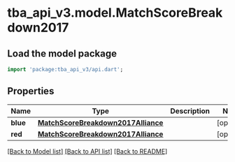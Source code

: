 # tba_api_v3.model.MatchScoreBreakdown2017

## Load the model package
```dart
import 'package:tba_api_v3/api.dart';
```

## Properties
Name | Type | Description | Notes
------------ | ------------- | ------------- | -------------
**blue** | [**MatchScoreBreakdown2017Alliance**](MatchScoreBreakdown2017Alliance.md) |  | [optional] 
**red** | [**MatchScoreBreakdown2017Alliance**](MatchScoreBreakdown2017Alliance.md) |  | [optional] 

[[Back to Model list]](../README.md#documentation-for-models) [[Back to API list]](../README.md#documentation-for-api-endpoints) [[Back to README]](../README.md)


